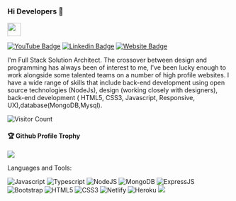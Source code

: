 ### Hi Developers 👋
<a href="https://manoharmeena123.github.io" target="text-decoration:none">   <img height="30" src="https://img.shields.io/badge/My%20Portfolio%20%E2%86%92-gray.svg?colorA=655BE1&colorB=4F44D6&style=for-the-badge"/></a>

[![YouTube Badge](https://img.shields.io/badge/YouTube-ItsManoharMeena-red)](https://www.youtube.com/@manoharmeena3346/videos)
[![Linkedin Badge](https://img.shields.io/badge/-Manohar-blue?style=flat-square&logo=Linkedin&logoColor=white&link=https://www.linkedin.com/in/manohar-meena-1a132221b)](https://www.linkedin.com/in/manohar-meena-1a132221b/)
[![Website Badge](https://img.shields.io/badge/Quora-Manohar-pink)]([(https://www.quora.com/profile/Manohar-Meena-52)](https://www.quora.com/profile/Manohar-Meena-52)](https://www.quora.com/profile/Manohar-Meena-52)](https://www.quora.com/profile/Manohar-Meena-52))




I'm
Full Stack Solution Architect.
The crossover between design and programming has always been of interest to me, I've been lucky enough to work alongside some talented teams on a number of high profile websites. I have a wide range of skills that include back-end development using open source technologies (NodeJs), design (working closely with designers), back-end development ( HTML5, CSS3, Javascript, Responsive, UX),database(MongoDB,Mysql).


![Visitor Count](https://profile-counter.glitch.me/manoharmeena123/count.svg)

<div>
  <h4>🏆 Github Profile Trophy</h4>
  <a href="https://github.com/ryo-ma/github-profile-trophy">
    <img src="https://github-profile-trophy.vercel.app/?username=manoharmeena123&column=7"/>
  </a>
</div>

Languages and Tools: 

 <img alt="Javascript" src="https://img.shields.io/badge/javascript-%23ED8B00.svg?style=flat-square&logo=javascript&logoColor=white"/> <img alt="Typescript" src="https://img.shields.io/badge/typescript-%23238B00.svg?style=flat-square&logo=typescript&logoColor=white"/> <img alt="NodeJS" src="https://img.shields.io/badge/node.js-%2343853D.svg?style=flat-square&logo=node-dot-js&logoColor=white"/>  <img alt="MongoDB" src ="https://img.shields.io/badge/MongoDB-%234ea94b.svg?style=flat-square&logo=mongodb&logoColor=white"/> <img alt="ExpressJS" src ="https://img.shields.io/badge/ExpressjS-%234e434b.svg?style=flat-square&logo=express&logoColor=white"/> <img alt="Bootstrap" src="https://img.shields.io/badge/bootstrap-%23563D7C.svg?style=flat-square&logo=bootstrap&logoColor=white"/> <img alt="HTML5" src="https://img.shields.io/badge/html5-%23E34F26.svg?style=flat-square&logo=html5&logoColor=white"/> <img alt="CSS3" src="https://img.shields.io/badge/css3-%231572B6.svg?style=flat-square&logo=css3&logoColor=white"/> <img alt="Netlify" src ="https://img.shields.io/badge/Netllify-%234eab.svg?style=flat-square&logo=netlify&logoColor=white"/> <img alt="Heroku" src ="https://img.shields.io/badge/Heroku-%23478a4b.svg?style=flat-square&logo=heroku&logoColor=white"/> 
![](https://activity-graph.herokuapp.com/graph?username=manoharmeena123&theme=react-dark&area=true)
<!--
*manoharmeena123/manoharmeena123* is a ✨ special ✨ repository because its `README.md` (this file) appears on your GitHub profile.
<p align="center"> <a href="https://github.com/SumitUjjwal"><img src="https://github-profile-trophy.vercel.app/?username=manoharmeena123&theme=dark&count_private=true" alt="manoharmeena123" /></a> </p><table>  <tr>    <td valign="top"><img align="center" src="https://github-readme-stats-oup691hc2-alexfp05405.vercel.app/api?username=manoharmeena123&show_icons=true&locale=en&theme=algolia&count_private=true" /></td>   <td valign="top"><img align="center" src="https://github-readme-streak-stats.herokuapp.com/?user=manoharmeena123&show_icons=true&locale=en&theme=algolia&count_private=true" alt="manoharmeena123" /></td>  </tr></table><img src="http://github-profile-summary-cards.vercel.app/api/cards/profile-details?username=manoharmeena123&theme=2077" width="100%" /><img src="https://github-readme-activity-graph.cyclic.app/graph?username=manoharmeena123&theme=react-dark&custom_title=manoharmeena123%20's%20contribution%20Graph&hide_border=true" />
Here are some ideas to get you started:
https://github-readme-activity-graph.cyclic.app/graph?username=manoharmeena123&theme=react-dark&custom_title=manoharmeena123%20%27s%20contribution%20Graph&hide_border=true
- 🔭 I’m currently working on ...
- 🌱 I’m currently learning ...
- 👯 I’m looking to collaborate on ...
- 🤔 I’m looking for help with ...
- 💬 Ask me about ...
- 📫 How to reach me: ...
- 😄 Pronouns: ...
- ⚡ Fun fact: .....

-->

